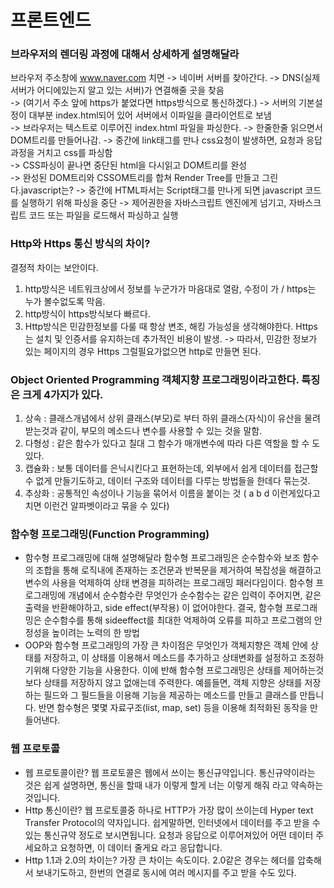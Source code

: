 # 프론트엔드

###  브라우저의 렌더링 과정에 대해서 상세하게 설명해달라 

브라우저 주소창에 www.naver.com 치면  -> 네이버 서버를 찾아간다.     -> DNS(실제 서버가 어디에있는지 알고 있는 서버)가 연결해줄 곳을 찾음       
-> (여기서 주소 앞에 https가 붙었다면 https방식으로 통신하겠다.)     -> 서버의 기본설정이 대부분 index.html되어 있어 서버에서 이파일을 클라이언트로 보냄     
-> 브라우저는 텍스트로 이루어진 index.html 파일을 파싱한다.    -> 한줄한줄 읽으면서 DOM트리를 만들어나감.    -> 중간에 link태그를 만나 css요청이 발생하면, 요청과 응답과정을 거치고 css를 파싱함    
-> CSS파싱이 끝나면 중단된 html을 다시읽고 DOM트리를 완성     
-> 완성된 DOM트리와 CSSOM트리를 합쳐 Render Tree를 만들고 그린다.javascript는?    -> 중간에 HTML파서는 Script태그를 만나게 되면 javascript 코드를 실행하기 위해 파싱을 중단  -> 제어권한을 자바스크립트 엔진에게 넘기고, 자바스크립트 코드 또는 파일을 로드해서 파싱하고 실행


### Http와 Https 통신 방식의 차이?

결정적 차이는 보안이다.   
1. http방식은 네트워크상에서 정보를 누군가가 마음대로 열람, 수정이 가 / https는 누가 볼수없도록 막음.  
2. http방식이 https방식보다 빠르다.   
3. Http방식은 민감한정보를 다룰 때 항상 변조, 해킹 가능성을 생각해야한다. Https는 설치 및 인증서를 유지하는데 추가적인 비용이 발생. -> 따라서, 민감한 정보가 있는 페이지의 경우 Https 그럴필요가없으면 http로 만들면 된다.

### Object Oriented Programming 객체지향 프로그래밍이라고한다. 특징은 크게 4가지가 있다.
1. 상속 : 클래스개념에서 상위 클래스(부모)로 부터 하위 클래스(자식)이 유산을 물려받는것과 같이, 부모의 메소드나 변수를 사용할 수 있는 것을 말함.
2. 다형성 : 같은 함수가 있다고 칠대 그 함수가 매개변수에 따라 다른 역할을 할 수 도 있다. 
3. 캡슐화 : 보통 데이터를 은닉시킨다고 표현하는데, 외부에서 쉽게 데이터를 접근할 수 없게 만들기도하고, 데이터 구조와 데이터를 다루는 방법들을 한데다 묶는것.
4. 추상화 : 공통적인 속성이나 기능을 묶어서 이름을 붙이는 것 ( a b d 이런게있다고 치면 이런건 알파벳이라고 묶을 수 있다)

### 함수형 프로그래밍(Function Programming)
- 함수형 프로그래밍에 대해 설명해달라
 함수형 프로그래밍은 순수함수와 보조 함수의 조합을 통해 로직내에 존재하는 조건문과 반복문을 제거하여 복잡성을 해결하고 변수의 사용을 억제하여 상태 변경을 피하려는 프로그래밍 패러다임이다.
함수형 프로그래밍에 개념에서 순수함수란 무엇인가
순수함수는 같은 입력이 주어지면, 같은 출력을 반환해야하고, side effect(부작용) 이 없어야한다.
결국, 함수형 프로그래밍은 순수함수를 통해 sideeffect를 최대한 억제하여 오류를 피하고 프로그램의 안정성을 높이려는 노력의 한 방법
- OOP와 함수형 프로그래밍의 가장 큰 차이점은 무엇인가
객체지향은 객체 안에 상태를 저장하고, 이 상태를 이용해서 메소드를 추가하고 상태변화를 설정하고 조정하기위해 다양한 기능을 사용한다. 이에 반해 함수형 프로그래밍은 상태를 제어하는것보다 상태를 저장하지 않고 없애는데 주력한다. 
예를들면, 객체 지향은 상태를 저장하는 필드와 그 필드들을 이용해 기능을 제공하는 메소드를 만들고 클래스를 만듭니다. 반면 함수형은 몇몇 자료구조(list, map, set) 등을 이용해 최적화된 동작을 만들어낸다.

### 웹 프로토콜
- 웹 프로토콜이란?
웹 프로토콜은 웹에서 쓰이는 통신규약입니다. 통신규약이라는 것은 쉽게 설명하면, 통신을 할때 내가 이렇게 할게 너는 이렇게 해줘 라고 약속하는 것입니다.
- Http 통신이란?
웹 프로토콜중 하나로 HTTP가 가장 많이 쓰이는데 Hyper text Transfer Protocol의 약자입니다.
쉽게말하면, 인터넷에서 데이터를 주고 받을 수 있는 통신규약 정도로 보시면됩니다. 요청과 응답으로 이루어져있어 어떤 데이터 주세요하고 요청하면, 이 데이터 줄게요 라고 응답합니다.
- Http 1.1과 2.0의 차이는?
가장 큰 차이는 속도이다. 2.0같은 경우는 헤더를 압축해서 보내기도하고, 한번의 연결로 동시에 여러 메시지를 주고 받을 수도 있다.
